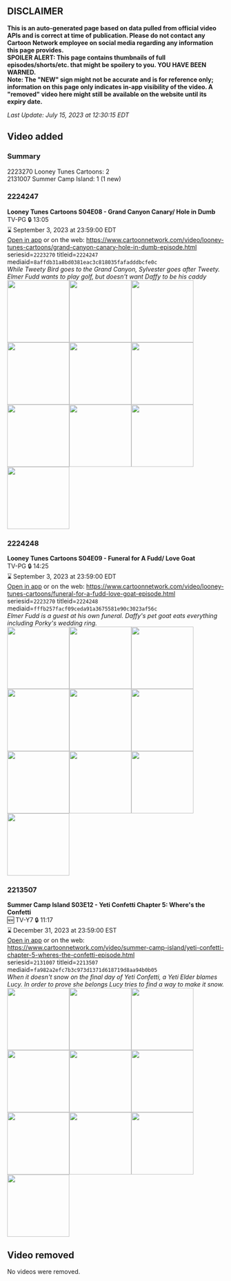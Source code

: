 ## DISCLAIMER
**This is an auto-generated page based on data pulled from official video APIs and is correct at time of publication. Please do not contact any Cartoon Network employee on social media regarding any information this page provides.**  
**SPOILER ALERT: This page contains thumbnails of full episodes/shorts/etc. that might be spoilery to you. YOU HAVE BEEN WARNED.**  
**Note: The "NEW" sign might not be accurate and is for reference only; information on this page only indicates in-app visibility of the video. A "removed" video here might still be available on the website until its expiry date.**  

_Last Update: July 15, 2023 at 12:30:15 EDT_
## Video added
### Summary
2223270 Looney Tunes Cartoons: 2  
2131007 Summer Camp Island: 1 (1 new)  
### 2224247
**Looney Tunes Cartoons S04E08 - Grand Canyon Canary/  Hole in Dumb**  
TV-PG 🔒 13:05  
⌛ September 3, 2023 at 23:59:00 EDT  
[Open in app](https://cnvideo.sercomkc.org/redirector.html?type=cnapp&seriesid=2223270&titleid=2224247&mediaid=8affdb31a8bd0381eac3c818035fafadddbcfe0c) or on the web: https://www.cartoonnetwork.com/video/looney-tunes-cartoons/grand-canyon-canary-hole-in-dumb-episode.html  
seriesid=`2223270` titleid=`2224247` mediaid=`8affdb31a8bd0381eac3c818035fafadddbcfe0c`  
_While Tweety Bird goes to the Grand Canyon, Sylvester goes after Tweety. Elmer Fudd wants to play golf, but doesn't want Daffy to be his caddy_  
<a href="https://s3.amazonaws.com/cartoonorchestrator/2224247_001_1280x720.jpg"><img src="https://s3.amazonaws.com/cartoonorchestrator/2224247_001_640x360.jpg" height="144px" /></a><a href="https://s3.amazonaws.com/cartoonorchestrator/2224247_002_1280x720.jpg"><img src="https://s3.amazonaws.com/cartoonorchestrator/2224247_002_640x360.jpg" height="144px" /></a><a href="https://s3.amazonaws.com/cartoonorchestrator/2224247_003_1280x720.jpg"><img src="https://s3.amazonaws.com/cartoonorchestrator/2224247_003_640x360.jpg" height="144px" /></a><a href="https://s3.amazonaws.com/cartoonorchestrator/2224247_004_1280x720.jpg"><img src="https://s3.amazonaws.com/cartoonorchestrator/2224247_004_640x360.jpg" height="144px" /></a><a href="https://s3.amazonaws.com/cartoonorchestrator/2224247_005_1280x720.jpg"><img src="https://s3.amazonaws.com/cartoonorchestrator/2224247_005_640x360.jpg" height="144px" /></a><a href="https://s3.amazonaws.com/cartoonorchestrator/2224247_006_1280x720.jpg"><img src="https://s3.amazonaws.com/cartoonorchestrator/2224247_006_640x360.jpg" height="144px" /></a><a href="https://s3.amazonaws.com/cartoonorchestrator/2224247_007_1280x720.jpg"><img src="https://s3.amazonaws.com/cartoonorchestrator/2224247_007_640x360.jpg" height="144px" /></a><a href="https://s3.amazonaws.com/cartoonorchestrator/2224247_008_1280x720.jpg"><img src="https://s3.amazonaws.com/cartoonorchestrator/2224247_008_640x360.jpg" height="144px" /></a><a href="https://s3.amazonaws.com/cartoonorchestrator/2224247_009_1280x720.jpg"><img src="https://s3.amazonaws.com/cartoonorchestrator/2224247_009_640x360.jpg" height="144px" /></a><a href="https://s3.amazonaws.com/cartoonorchestrator/2224247_010_1280x720.jpg"><img src="https://s3.amazonaws.com/cartoonorchestrator/2224247_010_640x360.jpg" height="144px" /></a>
### 2224248
**Looney Tunes Cartoons S04E09 - Funeral for A Fudd/  Love Goat**  
TV-PG 🔒 14:25  
⌛ September 3, 2023 at 23:59:00 EDT  
[Open in app](https://cnvideo.sercomkc.org/redirector.html?type=cnapp&seriesid=2223270&titleid=2224248&mediaid=fffb257facf09ceda91a3675581e90c3023af56c) or on the web: https://www.cartoonnetwork.com/video/looney-tunes-cartoons/funeral-for-a-fudd-love-goat-episode.html  
seriesid=`2223270` titleid=`2224248` mediaid=`fffb257facf09ceda91a3675581e90c3023af56c`  
_Elmer Fudd is a guest at his own funeral. Daffy's pet goat eats everything including Porky's wedding ring._  
<a href="https://s3.amazonaws.com/cartoonorchestrator/2224248_001_1280x720.jpg"><img src="https://s3.amazonaws.com/cartoonorchestrator/2224248_001_640x360.jpg" height="144px" /></a><a href="https://s3.amazonaws.com/cartoonorchestrator/2224248_002_1280x720.jpg"><img src="https://s3.amazonaws.com/cartoonorchestrator/2224248_002_640x360.jpg" height="144px" /></a><a href="https://s3.amazonaws.com/cartoonorchestrator/2224248_003_1280x720.jpg"><img src="https://s3.amazonaws.com/cartoonorchestrator/2224248_003_640x360.jpg" height="144px" /></a><a href="https://s3.amazonaws.com/cartoonorchestrator/2224248_004_1280x720.jpg"><img src="https://s3.amazonaws.com/cartoonorchestrator/2224248_004_640x360.jpg" height="144px" /></a><a href="https://s3.amazonaws.com/cartoonorchestrator/2224248_005_1280x720.jpg"><img src="https://s3.amazonaws.com/cartoonorchestrator/2224248_005_640x360.jpg" height="144px" /></a><a href="https://s3.amazonaws.com/cartoonorchestrator/2224248_006_1280x720.jpg"><img src="https://s3.amazonaws.com/cartoonorchestrator/2224248_006_640x360.jpg" height="144px" /></a><a href="https://s3.amazonaws.com/cartoonorchestrator/2224248_007_1280x720.jpg"><img src="https://s3.amazonaws.com/cartoonorchestrator/2224248_007_640x360.jpg" height="144px" /></a><a href="https://s3.amazonaws.com/cartoonorchestrator/2224248_008_1280x720.jpg"><img src="https://s3.amazonaws.com/cartoonorchestrator/2224248_008_640x360.jpg" height="144px" /></a><a href="https://s3.amazonaws.com/cartoonorchestrator/2224248_009_1280x720.jpg"><img src="https://s3.amazonaws.com/cartoonorchestrator/2224248_009_640x360.jpg" height="144px" /></a><a href="https://s3.amazonaws.com/cartoonorchestrator/2224248_010_1280x720.jpg"><img src="https://s3.amazonaws.com/cartoonorchestrator/2224248_010_640x360.jpg" height="144px" /></a>
### 2213507
**Summer Camp Island S03E12 - Yeti Confetti Chapter 5: Where's the Confetti**  
🆕 TV-Y7 🔒 11:17  
⌛ December 31, 2023 at 23:59:00 EST  
[Open in app](https://cnvideo.sercomkc.org/redirector.html?type=cnapp&seriesid=2131007&titleid=2213507&mediaid=fa982a2efc7b3c973d1371d618719d8aa94b0b05) or on the web: https://www.cartoonnetwork.com/video/summer-camp-island/yeti-confetti-chapter-5-wheres-the-confetti-episode.html  
seriesid=`2131007` titleid=`2213507` mediaid=`fa982a2efc7b3c973d1371d618719d8aa94b0b05`  
_When it doesn't snow on the final day of Yeti Confetti, a Yeti Elder blames Lucy. In order to prove she belongs Lucy tries to find a way to make it snow._  
<a href="https://s3.amazonaws.com/cartoonorchestrator/2213507_001_1280x720.jpg"><img src="https://s3.amazonaws.com/cartoonorchestrator/2213507_001_640x360.jpg" height="144px" /></a><a href="https://s3.amazonaws.com/cartoonorchestrator/2213507_002_1280x720.jpg"><img src="https://s3.amazonaws.com/cartoonorchestrator/2213507_002_640x360.jpg" height="144px" /></a><a href="https://s3.amazonaws.com/cartoonorchestrator/2213507_003_1280x720.jpg"><img src="https://s3.amazonaws.com/cartoonorchestrator/2213507_003_640x360.jpg" height="144px" /></a><a href="https://s3.amazonaws.com/cartoonorchestrator/2213507_004_1280x720.jpg"><img src="https://s3.amazonaws.com/cartoonorchestrator/2213507_004_640x360.jpg" height="144px" /></a><a href="https://s3.amazonaws.com/cartoonorchestrator/2213507_005_1280x720.jpg"><img src="https://s3.amazonaws.com/cartoonorchestrator/2213507_005_640x360.jpg" height="144px" /></a><a href="https://s3.amazonaws.com/cartoonorchestrator/2213507_006_1280x720.jpg"><img src="https://s3.amazonaws.com/cartoonorchestrator/2213507_006_640x360.jpg" height="144px" /></a><a href="https://s3.amazonaws.com/cartoonorchestrator/2213507_007_1280x720.jpg"><img src="https://s3.amazonaws.com/cartoonorchestrator/2213507_007_640x360.jpg" height="144px" /></a><a href="https://s3.amazonaws.com/cartoonorchestrator/2213507_008_1280x720.jpg"><img src="https://s3.amazonaws.com/cartoonorchestrator/2213507_008_640x360.jpg" height="144px" /></a><a href="https://s3.amazonaws.com/cartoonorchestrator/2213507_009_1280x720.jpg"><img src="https://s3.amazonaws.com/cartoonorchestrator/2213507_009_640x360.jpg" height="144px" /></a><a href="https://s3.amazonaws.com/cartoonorchestrator/2213507_010_1280x720.jpg"><img src="https://s3.amazonaws.com/cartoonorchestrator/2213507_010_640x360.jpg" height="144px" /></a>
## Video removed
No videos were removed.  
